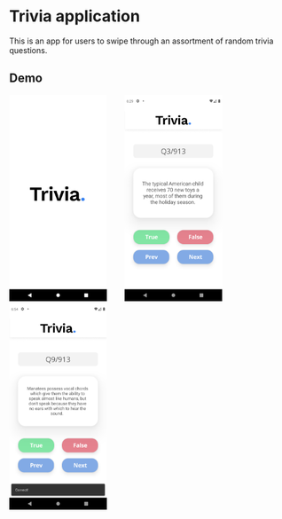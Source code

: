 # Trivia application

This is an app for users to swipe through an assortment of random trivia questions.

## Demo

<img src="/images/splash_screen.png" width=35% height=35%> &nbsp;&nbsp;&nbsp;&nbsp;&nbsp;&nbsp; 
<img src="/images/trivia_in_action.png" width=35% height=35%>
<img src="/images/false_answer.png" width=35% height=35%>

